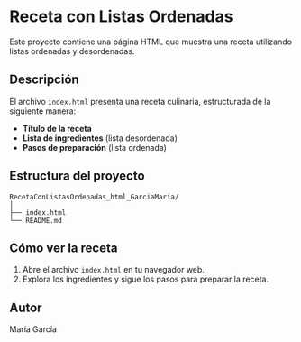 # Receta con Listas Ordenadas

Este proyecto contiene una página HTML que muestra una receta utilizando listas ordenadas y desordenadas.

## Descripción

El archivo `index.html` presenta una receta culinaria, estructurada de la siguiente manera:

- **Título de la receta**
- **Lista de ingredientes** (lista desordenada)
- **Pasos de preparación** (lista ordenada)

## Estructura del proyecto

```
RecetaConListasOrdenadas_html_GarciaMaria/
│
├── index.html
└── README.md
```

## Cómo ver la receta

1. Abre el archivo `index.html` en tu navegador web.
2. Explora los ingredientes y sigue los pasos para preparar la receta.

## Autor

María García
